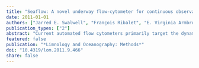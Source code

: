 ```yaml
---
title: "Seaflow: A novel underway flow-cytometer for continuous observations of phytoplankton in the ocean"
date: 2011-01-01
authors: ["Jarred E. Swalwell", "François Ribalet", "E. Virginia Armbrust"]
publication_types: ["2"]
abstract: "Current automated flow cytometers primarily target the dynamics of phytoplankton communities in coastal environments and lack the sensitivity to resolve the spatial distribution of Prochlorococcus, the smallest phytoplankton that dominates the open ocean. Here we present SeaFlow, a novel flow cytometer developed for continuous real-time observations of natural assemblages of small phytoplankton cells, including Prochlorococcus. Unlike other flow cytometers, SeaFlow does not use sheath fluid. Instead, a virtual-core is used to determine the position of a particle in the stream of seawater. By eliminating sheath fluid, SeaFlow can continuously sample the seawater stream directly from a ship's intake system. Image analysis is used to automatically align the laser with the optical system and then monitor and correct for drift. SeaFlow performs rapid quantification (up to 24,000 cells per second) of multidimensional characteristics of phytoplankton cells in the pico- to nanophytoplankton size range (0.5-20 μm) to analyze the equivalent of 480 traditional flow cytometry samples per day while on board a research vessel. Data analysis tools have been created to automatically cluster and count phytoplankton populations with geo-referenced data visualization. SeaFlow makes it possible to explore surface phytoplankton dynamics at a spatial scale ranging from a few meters to thousands of kilometers. An example data set is presented from a 450-km long transect near the Hawaiian Islands with the continuous data aggregated in 3 min intervals."
featured: false
publication: "*Limnology and Oceanography: Methods*"
doi: "10.4319/lom.2011.9.466"
share: false
---
```


